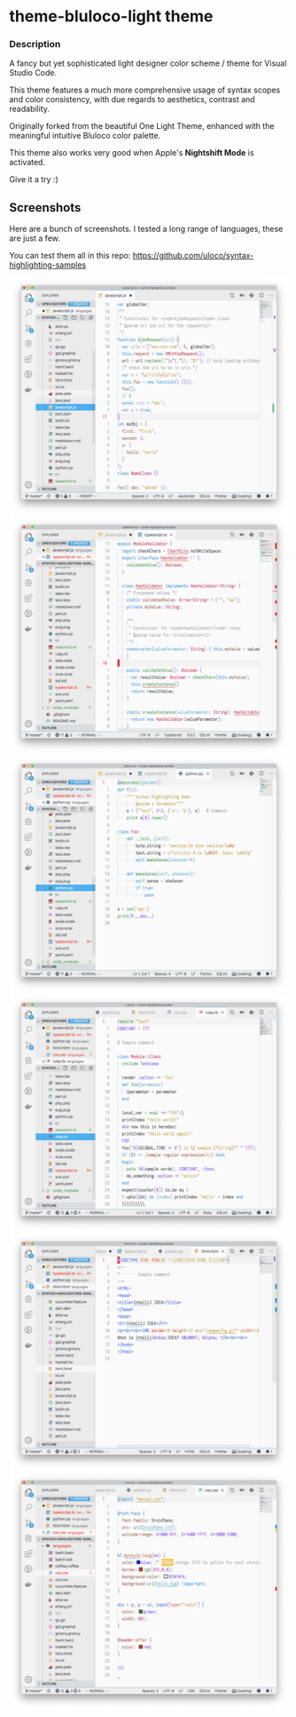 # theme-bluloco-light theme

### Description

A fancy but yet sophisticated light designer color scheme / theme for
Visual Studio Code.

This theme features a much more comprehensive usage of syntax scopes and color
consistency, with due regards to aesthetics, contrast and readability.

Originally forked from the beautiful One Light Theme, enhanced with the
meaningful intuitive Bluloco color palette.

This theme also works very good when Apple's **Nightshift Mode** is activated.

Give it a try :)

## Screenshots

Here are a bunch of screenshots.
I tested a long range of languages, these are just a few.

You can test them all in this repo:
https://github.com/uloco/syntax-highlighting-samples

![js](screenshots/js.png)
![ts](screenshots/ts.png)
![py](screenshots/py.png)
![rb](screenshots/rb.png)
![html](screenshots/html.png)
![css](screenshots/css.png)
